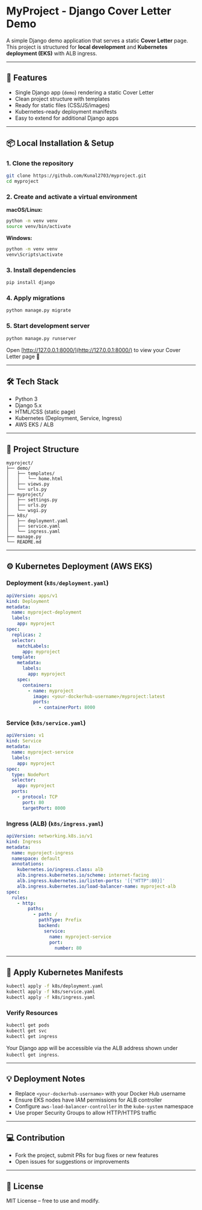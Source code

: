 # MyProject - Django Cover Letter Demo

A simple Django demo application that serves a static **Cover Letter** page.
This project is structured for **local development** and **Kubernetes deployment (EKS)** with ALB ingress.

---

## 🚀 Features

* Single Django app (`demo`) rendering a static Cover Letter
* Clean project structure with templates
* Ready for static files (CSS/JS/images)
* Kubernetes-ready deployment manifests
* Easy to extend for additional Django apps

---

## 📦 Local Installation & Setup

### 1. Clone the repository

```bash
git clone https://github.com/Kunal2703/myproject.git
cd myproject
```

### 2. Create and activate a virtual environment

**macOS/Linux:**

```bash
python -m venv venv
source venv/bin/activate
```

**Windows:**

```bash
python -m venv venv
venv\Scripts\activate
```

### 3. Install dependencies

```bash
pip install django
```

### 4. Apply migrations

```bash
python manage.py migrate
```

### 5. Start development server

```bash
python manage.py runserver
```

Open [http://127.0.0.1:8000/](http://127.0.0.1:8000/) to view your Cover Letter page 🎉

---

## 🛠 Tech Stack

* Python 3
* Django 5.x
* HTML/CSS (static page)
* Kubernetes (Deployment, Service, Ingress)
* AWS EKS / ALB

---

## 📂 Project Structure

```
myproject/
├── demo/
│   ├── templates/
│   │   └── home.html
│   ├── views.py
│   └── urls.py
├── myproject/
│   ├── settings.py
│   ├── urls.py
│   └── wsgi.py
├── k8s/
│   ├── deployment.yaml
│   ├── service.yaml
│   └── ingress.yaml
├── manage.py
└── README.md
```

---

## ⚙️ Kubernetes Deployment (AWS EKS)

### Deployment (`k8s/deployment.yaml`)

```yaml
apiVersion: apps/v1
kind: Deployment
metadata:
  name: myproject-deployment
  labels:
    app: myproject
spec:
  replicas: 2
  selector:
    matchLabels:
      app: myproject
  template:
    metadata:
      labels:
        app: myproject
    spec:
      containers:
        - name: myproject
          image: <your-dockerhub-username>/myproject:latest
          ports:
            - containerPort: 8000
```

### Service (`k8s/service.yaml`)

```yaml
apiVersion: v1
kind: Service
metadata:
  name: myproject-service
  labels:
    app: myproject
spec:
  type: NodePort
  selector:
    app: myproject
  ports:
    - protocol: TCP
      port: 80
      targetPort: 8000
```

### Ingress (ALB) (`k8s/ingress.yaml`)

```yaml
apiVersion: networking.k8s.io/v1
kind: Ingress
metadata:
  name: myproject-ingress
  namespace: default
  annotations:
    kubernetes.io/ingress.class: alb
    alb.ingress.kubernetes.io/scheme: internet-facing
    alb.ingress.kubernetes.io/listen-ports: '[{"HTTP":80}]'
    alb.ingress.kubernetes.io/load-balancer-name: myproject-alb
spec:
  rules:
    - http:
        paths:
          - path: /
            pathType: Prefix
            backend:
              service:
                name: myproject-service
                port:
                  number: 80
```

---

## 📌 Apply Kubernetes Manifests

```bash
kubectl apply -f k8s/deployment.yaml
kubectl apply -f k8s/service.yaml
kubectl apply -f k8s/ingress.yaml
```

### Verify Resources

```bash
kubectl get pods
kubectl get svc
kubectl get ingress
```

Your Django app will be accessible via the ALB address shown under `kubectl get ingress`.

---

## 💡 Deployment Notes

* Replace `<your-dockerhub-username>` with your Docker Hub username
* Ensure EKS nodes have IAM permissions for ALB controller
* Configure `aws-load-balancer-controller` in the `kube-system` namespace
* Use proper Security Groups to allow HTTP/HTTPS traffic

---

## 💻 Contribution

* Fork the project, submit PRs for bug fixes or new features
* Open issues for suggestions or improvements

---

## 📄 License

MIT License – free to use and modify.
